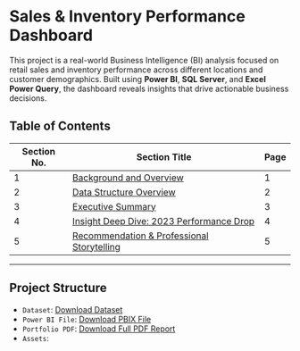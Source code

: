 # Sales & Inventory Performance Dashboard

This project is a real-world Business Intelligence (BI) analysis focused on retail sales and inventory performance across different locations and customer demographics. Built using **Power BI**, **SQL Server**, and **Excel Power Query**, the dashboard reveals insights that drive actionable business decisions.

## Table of Contents

| Section No. | Section Title                             | Page |
|-------------|-------------------------------------------|------|
| 1           | [Background and Overview](#1-background-and-overview)                 | 1    |
| 2           | [Data Structure Overview](#2-data-structure-overview)                | 2    |
| 3           | [Executive Summary](#3-executive-summary)                            | 3    |
| 4           | [Insight Deep Dive: 2023 Performance Drop](#4-insight-deep-dive-2023-performance-drop) | 4    |
| 5           | [Recommendation & Professional Storytelling](#5-recommendation--professional-storytelling) | 5    |
---

## Project Structure

- `Dataset`: [Download Dataset](https://microsoft.com)
- `Power BI File`: [Download PBIX File](https://microsoft.com)
- `Portfolio PDF`: [Download Full PDF Report](https://microsoft.com)
- `Assets`: 
